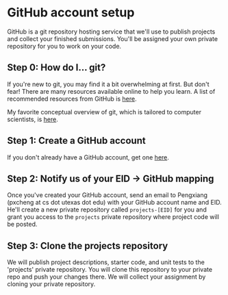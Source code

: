 GitHub account setup
====================

GitHub is a git repository hosting service that we'll use to publish projects and collect your finished submissions. You'll be assigned your own private repository for you to work on your code.

## Step 0: How do I... git?

If you're new to git, you may find it a bit overwhelming at first. But don't fear! There are many resources available online to help you learn. A list of recommended resources from GitHub is [here](https://help.github.com/articles/what-are-other-good-resources-for-learning-git-and-github). 

My favorite conceptual overview of git, which is tailored to computer scientists, is [here](http://eagain.net/articles/git-for-computer-scientists/). 

## Step 1: Create a GitHub account

If you don't already have a GitHub account, get one [here](https://github.com/join).

## Step 2: Notify us of your EID -> GitHub mapping

Once you've created your GitHub account, send an email to Pengxiang (pxcheng at cs dot utexas dot edu) with your GitHub account name and EID. He'll create a new private repository called `projects-[EID]` for you and grant you access to the `projects` private repository where project code will be posted.

## Step 3: Clone the projects repository

We will publish project descriptions, starter code, and unit tests to the 'projects' private repository. You will clone this repository to your private repo and push your changes there. We will collect your assignment by cloning your private repository.
